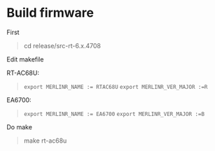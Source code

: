 # Build firmware

First
> cd release/src-rt-6.x.4708

Edit makefile

RT-AC68U:

> `export MERLINR_NAME := RTAC68U`
`export MERLINR_VER_MAJOR :=R`

EA6700:

> `export MERLINR_NAME := EA6700`
`export MERLINR_VER_MAJOR :=B`

Do make

> make rt-ac68u

